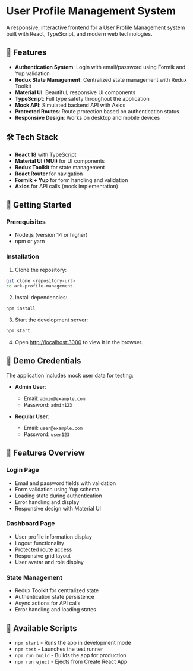# User Profile Management System

A responsive, interactive frontend for a User Profile Management system built with React, TypeScript, and modern web technologies.

## 🚀 Features

- **Authentication System**: Login with email/password using Formik and Yup validation
- **Redux State Management**: Centralized state management with Redux Toolkit
- **Material UI**: Beautiful, responsive UI components
- **TypeScript**: Full type safety throughout the application
- **Mock API**: Simulated backend API with Axios
- **Protected Routes**: Route protection based on authentication status
- **Responsive Design**: Works on desktop and mobile devices

## 🛠️ Tech Stack

- **React 18** with TypeScript
- **Material UI (MUI)** for UI components
- **Redux Toolkit** for state management
- **React Router** for navigation
- **Formik + Yup** for form handling and validation
- **Axios** for API calls (mock implementation)

## 🚀 Getting Started

### Prerequisites

- Node.js (version 14 or higher)
- npm or yarn

### Installation

1. Clone the repository:
```bash
git clone <repository-url>
cd ark-profile-management
```

2. Install dependencies:
```bash
npm install
```

3. Start the development server:
```bash
npm start
```

4. Open [http://localhost:3000](http://localhost:3000) to view it in the browser.

## 🔐 Demo Credentials

The application includes mock user data for testing:

- **Admin User**:
  - Email: `admin@example.com`
  - Password: `admin123`

- **Regular User**:
  - Email: `user@example.com`
  - Password: `user123`

## 📱 Features Overview

### Login Page
- Email and password fields with validation
- Form validation using Yup schema
- Loading state during authentication
- Error handling and display
- Responsive design with Material UI

### Dashboard Page
- User profile information display
- Logout functionality
- Protected route access
- Responsive grid layout
- User avatar and role display

### State Management
- Redux Toolkit for centralized state
- Authentication state persistence
- Async actions for API calls
- Error handling and loading states

## 🔧 Available Scripts

- `npm start` - Runs the app in development mode
- `npm test` - Launches the test runner
- `npm run build` - Builds the app for production
- `npm run eject` - Ejects from Create React App



